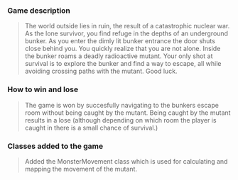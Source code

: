 ### Game description
> The world outside lies in ruin, the result of a catastrophic nuclear war. 
> As the lone survivor, you find refuge in the depths of an underground bunker. 
> As you enter the dimly lit bunker entrance the door shuts close behind you. 
> You quickly realize that you are not alone. Inside the bunker roams a deadly radioactive mutant. Your only shot at survival is to explore the bunker and find a way to escape, all while avoiding crossing paths with the mutant. Good luck.

### How to win and lose
> The game is won by succesfully navigating to the bunkers escape room without being caught by the mutant. Being caught by the mutant results in a lose (although depending on which room the player is caught in there is a small chance of survival.)

### Classes added to the game
> Added the MonsterMovement class which is used for calculating and mapping the movement of the mutant.

